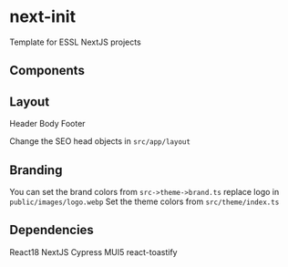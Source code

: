 # next-init

Template for ESSL NextJS projects

## Components

## Layout

Header
Body
Footer

Change the SEO head objects in `src/app/layout`

## Branding

You can set the brand colors from `src->theme->brand.ts`
replace logo in `public/images/logo.webp`
Set the theme colors from `src/theme/index.ts`

## Dependencies

React18
NextJS
Cypress
MUI5
react-toastify
